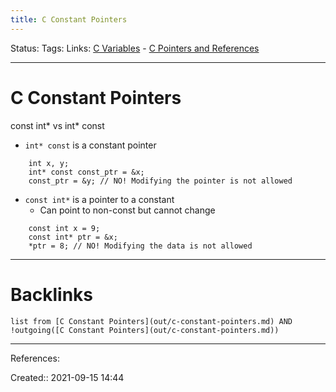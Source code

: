 ```yaml
---
title: C Constant Pointers
---
```

Status: 
Tags: 
Links: [C Variables](out/c-variables.md) - [C Pointers and References](out/c-pointers-and-references.md)
___
# C Constant Pointers
const int* vs int* const
- `int* const` is a constant pointer
```
	int x, y;
	int* const const_ptr = &x;
	const_ptr = &y; // NO! Modifying the pointer is not allowed
```


- `const int*` is a pointer to a constant
	- Can point to non-const but cannot change
```
	const int x = 9;
    const int* ptr = &x;  
	*ptr = 8; // NO! Modifying the data is not allowed
```

___
# Backlinks
```dataview
list from [C Constant Pointers](out/c-constant-pointers.md) AND !outgoing([C Constant Pointers](out/c-constant-pointers.md))
```
___
References:

Created:: 2021-09-15 14:44
